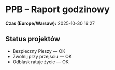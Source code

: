 # PPB – Raport godzinowy
**Czas (Europe/Warsaw):** 2025-10-30 16:27

## Status projektów
- Bezpieczny Pieszy — OK
- Zwolnij przy przejściu — OK
- Odblask ratuje życie — OK

